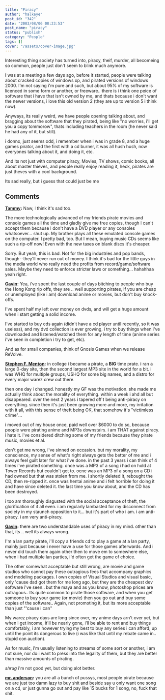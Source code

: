 ```yaml
---
title: "Piracy"
author: "halkeye"
post_id: "342"
date: "2003/08/06 00:23:53"
post_name: "piracy"
status: "publish"
category: "People"
tags: []
cover: "/assets/cover-image.jpg"
---
```


Interesting thing society has turned into, piracy, theif, murder, all becomeing so common, people just don't seem to blink much anymore.

I was at a meeting a few days ago, before it started, people were talking about cracked copies of windows xp, and pirated versions of windows 2000. I'm not saying i'm pure and such, but about 95% of my software is licenced in some form or another, or freeware.. there is i think one peice of software that i have that isn't owned by me, and thats because i don't want the newer versions, i love this old version 2 (they are up to version 5 i think now).

Anyways, its really weird, we have people opening talking about, and bragging about the software that they pirated, being like "no worries, i'll get you a copy tommorow", thats including teachers in the room (he never said he had any of it, but still).

i donno, just seems odd, i remember when i was in grade 8, and a huge games pirator, and the first with a cd burner, it was all hush hush, now everyones talking about it, and doing it, etc.


And its not just with computer piracy, Movies, TV shows, comic books, all about master thieves, and people really enjoy reading it, heck, pirates are just theves with a cool background.


Its sad really, but i guess that could just be me

## Comments

**[Tammy](#13 "2003-08-07 12:12:19"):** Naw, I think it's sad too.

The more technologically advanced of my friends pirate movies and console games all the time and gladly give me free copies, though I can't accept them because I don't have a DVD player or any consoles whatsoever... shut up. My brother plays all these emulated console games on the computer. I pretty bad, too. But I mean, buying music CDs seems like such a rip-off now! Even with the new taxes on blank discs it's cheaper.

Sorry. But yeah, this is bad. Not for the big industries and pop bands, though--they'll never run out of money. I think it's bad for the little guys in the media world who really need the profits from record/game/software sales. Maybe they need to enforce stricter laws or something... hahahhaa yeah right.

**[Gavin](#14 "2003-08-07 23:36:38"):** Yea, i've spent the last couple of days bitching to people who buy the Hong Kong rip offs, they are .. well supporting pirates, if you are cheap or unemployed (like i am) download anime or movies, but don't buy knock-offs.

I've spent half my left over money on dvds, and will get a huge amount when i start getting a solid income.

I've started to buy cds again (didn't have a cd player until recently, so it was useless), and my dvd collection is ever growing, i try to buy things when i've downloaded and listened/watched them for any length of time (anime series i've seen in completion i try to get, etc).


And as for small companies, think of Gnosis Games when we release ReVolve.

**[Stephen F. Menton](#15 "2003-08-08 21:43:33"):** in college i became a pirate, a **BIG** time prate. i ran a large 0-day site, then the second largest MP3 site in the world for a bit. i was WHQ for multiple groups, USHQ for some big names, and a distro for every major warez crew out there.

then one day i changed. honestly my GF was the motivation. she made me actually think about the morality of everything. within a week i ahd all but disappeared. over the next 2 years i tapered off t being anti-piracy on everything. since then it's just been growing more and more, my irritation with it all, with this sense of theft being OK, that somehow it's "victimless crime"...

i moved out of my house once, paid well over $6000 to do so, because people were pirating anime and MP3s downstairs. i am THAT against piracy. i hate it. i've considered ditching some of my friends because they pirate music, movies et al.

don't get me wrong, i've sinned on occasion. but my morality, my conscience, my sense of what's right always gets the better of me and i always feel guilt later for what i've done. in the past 3 years i can think of 4 times i've pirated something. once was a MP3 of a song i had on hold at Tower Records but couldn't get to. ocne was an MP3 of a song on a CD i had owned but that was stolen from me. i shortly deleted it, rebought the CD, then re-ripped it. once was hentai anime and i felt horrible for doing it and have since deleted it. the last time you know about, and the CD has been destroyed.

i too am thoroughly disgusted with the social acceptance of theft, the glorification of it all even. i am regularly lambasted for my disconnect from society in my staunch opposition to it... but it's part of who i am. i am anti-piracy. i am very anti-piracy.

**[Gavin](#16 "2003-08-08 21:57:07"):** there are two understandable uses of piracy in my mind. other than that, its .. well its always wrong.

I'm a lan party pirate, i'll copy a friends cd to play a game at a lan party, mainly just because i never have a use for those games afterwards. And i never did touch them again other then to move em to somewhere else, when i had multiple lan parties, i'd often get the game of choice.

The other somewhat acceptable but still wrong, are movie and game studios who cannot pay these outragious fees that accompany graphics and modeling packages. I own copies of Visual Studios and visual basic, only 'cause dad got them for me long ago, but they are the cheapest dev software i've seen.. but the maya and as you know, photoshop prices are outragous.. Its quite common to pirate those software, and when you get someone to buy your game (or movie) then you go out and buy some copies of the software.. Again, not promoting it, but its more acceptable than just "'cause i can"

My warez piracy days are long since over, my anime days arn't over yet, but when i get income, it'll be nearly gone, i'll be able to rent and buy things comfortably, i am however trying my best to buy any series i can afford, up until the point its dangerous to live (i was like that until my rebate came in.. stupid con auction).

As for music, i'm usually listening to streams of some sort or another, i am not sure, nor do i want to press into the legality of them, but they are better than massive amounts of pirating.

*shrug* i'm not good yet, but doing alot better.

**[mr. anderson](#17 "2003-10-17 12:35:56"):** you are all a bunch of pussys, most people pirate because we are just too damn lazy to buy shit and beside say u only want one song on a cd, ur just gunna go out and pay like 15 bucks for 1 song, no, fuck that shit.

